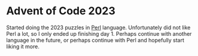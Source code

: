 # Advent of Code 2023

Started doing the 2023 puzzles in [Perl](https://www.perl.org/) language. Unfortunately did not like Perl a lot, so I only ended up finishing day 1. Perhaps continue with another language in the future, or perhaps continue with Perl and hopefully start liking it more.
